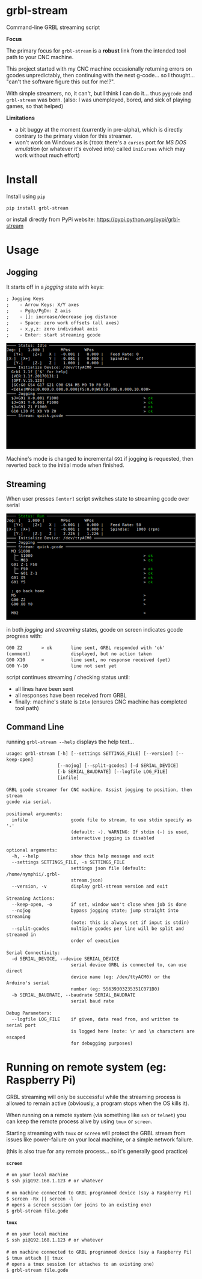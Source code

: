 # grbl-stream

Command-line GRBL streaming script

**Focus**

The primary focus for `grbl-stream` is a **robust** link from the intended tool path to your CNC machine.


This project started with my CNC machine occasionally returning errors on gcodes
unpredictably, then continuing with the next g-code... so I thought... "can't
the software figure this out for me!?".

With simple streamers, no, it can't, but I think I can do it... thus `pygcode`
and `grbl-stream` was born. (also: I was unemployed, bored, and sick of playing
games, so that helped)


**Limitations**

- a bit buggy at the moment (currently in pre-alpha), which is directly contrary to the primary vision for this streamer.
- won't work on Windows as is (`TODO`: there's a `curses` port for _MS DOS emulation_ (or whatever it's evolved into) called `UniCurses` which may work without much effort)


# Install

Install using `pip`

    pip install grbl-stream

or install directly from PyPi website: https://pypi.python.org/pypi/grbl-stream


# Usage

## Jogging

It starts off in a _jogging_ state with keys:

    ; Jogging Keys                                                                
    ;    - Arrow Keys: X/Y axes                                                   
    ;    - PgUp/PgDn: Z axis                                                      
    ;    - []: increase/decrease jog distance                                     
    ;    - Space: zero work offsets (all axes)                                    
    ;    - x,y,z: zero individual axis                                            
    ;    - Enter: start streaming gcode                                           

![grbl-stream script while jogging](media/jogging.png)

Machine's mode is changed to incremental `G91` if jogging is requested, then reverted back to the initial mode when finished.


## Streaming

When user presses `[enter]` script switches state to streaming gcode over serial

![grbl-stream script while streaming](media/streaming.png)

in both _jogging_ and _streaming_ states, gcode on screen indicates gcode progress with:

    G00 Z2       > ok       line sent, GRBL responded with 'ok'
    (comment)               displayed, but no action taken
    G00 X10      >          line sent, no response received (yet)
    G00 Y-10                line not sent yet

script continues streaming / checking status until:

- all lines have been sent
- all responses have been received from GRBL
- finally: machine's state is `Idle` (ensures CNC machine has completed tool path)


## Command Line

running `grbl-stream --help` displays the help text...

    usage: grbl-stream [-h] [--settings SETTINGS_FILE] [--version] [--keep-open]
                       [--nojog] [--split-gcodes] [-d SERIAL_DEVICE]
                       [-b SERIAL_BAUDRATE] [--logfile LOG_FILE]
                       [infile]

    GRBL gcode streamer for CNC machine. Assist jogging to position, then stream
    gcode via serial.

    positional arguments:
      infile                gcode file to stream, to use stdin specify as '-'
                            (default: -). WARNING: If stdin (-) is used,
                            interactive jogging is disabled

    optional arguments:
      -h, --help            show this help message and exit
      --settings SETTINGS_FILE, -s SETTINGS_FILE
                            settings json file (default: /home/nymphii/.grbl-
                            stream.json)
      --version, -v         display grbl-stream version and exit

    Streaming Actions:
      --keep-open, -o       if set, window won't close when job is done
      --nojog               bypass jogging state; jump straight into streaming
                            (note: this is always set if input is stdin)
      --split-gcodes        multiple gcodes per line will be split and streamed in
                            order of execution

    Serial Connectivity:
      -d SERIAL_DEVICE, --device SERIAL_DEVICE
                            serial device GRBL is connected to, can use direct
                            device name (eg: /dev/ttyACM0) or the Arduino's serial
                            number (eg: 55639303235351C071B0)
      -b SERIAL_BAUDRATE, --baudrate SERIAL_BAUDRATE
                            serial baud rate

    Debug Parameters:
      --logfile LOG_FILE    if given, data read from, and written to serial port
                            is logged here (note: \r and \n characters are escaped
                            for debugging purposes)


# Running on remote system (eg: Raspberry Pi)

GRBL streaming will only be successful while the streaming process is allowed to
remain active (obviously, a program stops when the OS kills it).

When running on a remote system (via something like
`ssh` or `telnet`) you can keep the remote process alive by using
`tmux` or `screen`.

Starting streaming with `tmux` or `screen` will protect the GRBL stream from
issues like power-failure on your local machine, or a simple network failure.

(this is also true for any remote process... so it's generally good practice)

**`screen`**

    # on your local machine
    $ ssh pi@192.168.1.123 # or whatever

    # on machine connected to GRBL programmed device (say a Raspberry Pi)
    $ screen -Rx || screen -l
    # opens a screen session (or joins to an existing one)
    $ grbl-stream file.gode


**`tmux`**

    # on your local machine
    $ ssh pi@192.168.1.123 # or whatever

    # on machine connected to GRBL programmed device (say a Raspberry Pi)
    $ tmux attach || tmux
    # opens a tmux session (or attaches to an existing one)
    $ grbl-stream file.gode
